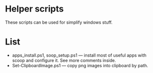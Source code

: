 # Helper scripts

These scripts can be used for simplify windows stuff.

# List

-  apps_install.ps1, soop_setup.ps1 — install most of useful apps with scoop and configure it. See more comments inside.
-  Set-ClipboardImage.ps1 — copy png images into clipboard by path.

